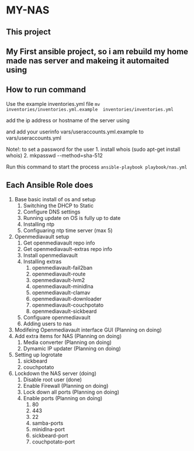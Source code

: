 # MY-NAS

## This project

My First ansible project, so i am rebuild my home made nas server and makeing it automaited 
using 
------------
## How to run command
Use the example inventories.yml file
`mv inventories/inventories.yml.example  inventories/inventories.yml`

add the ip address or hostname of the server using

and add your userinfo vars/useraccounts.yml.example to vars/useraccounts.yml

Note!: to set a password for the user 
    1. install whois (sudo apt-get install whois)
    2. mkpasswd --method=sha-512

Run this command to start the process `ansible-playbook playbook/nas.yml`


## Each Ansible Role does
1. Base basic install of os and setup
     1. Switching the DHCP to Static
     2. Configure DNS settings
     3. Running update on OS is fully up to date
     4. Installing ntp
     5. Configuaring ntp time server (max 5)
2. Openmediavault setup
     1. Get openmediavault repo info 
     2. Get openmediavault-extras repo info
     3. Install openmediavault
     4. Installing extras
         1. openmediavault-fail2ban
         2. openmediavault-route
         3. openmediavault-lvm2
         4. openmediavault-minidlna
         5. openmediavault-clamav
         6. openmediavault-downloader
         7. openmediavault-couchpotato
         8. openmediavault-sickbeard
     5. Configuare openmediavault
     6. Adding users to nas
3. Modifeing Openmediavault interface GUI (Planning on doing)
4. Add extra items for NAS (Planning on doing)
     1. Media converter (Planning on doing)
     2. Dymamic IP updater (Planning on doing)
5. Setting up logrotate
     1. sickbeard
     2. couchpotato
6. Lockdown the NAS server (doing)
     1. Disable root user (done)
     2. Enable Firewall (Planning on doing)
     3. Lock down all ports (Planning on doing)
     4. Enable ports (Planning on doing)
        1. 80
        2. 443
        3. 22
        4. samba-ports
        5. minidlna-port
        6. sickbeard-port
        7. couchpotato-port